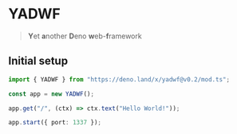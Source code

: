 # YADWF

> **Y**et **a**nother **D**eno **w**eb-**f**ramework

## Initial setup

```ts
import { YADWF } from "https://deno.land/x/yadwf@v0.2/mod.ts";

const app = new YADWF();

app.get("/", (ctx) => ctx.text("Hello World!"));

app.start({ port: 1337 });
```
